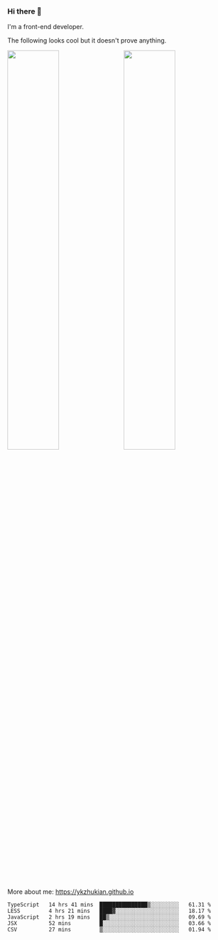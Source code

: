 ### Hi there 👋

I'm a front-end developer.

The following looks cool but it doesn't prove anything.

[<img align="right" width="48%" src="https://github-readme-stats.vercel.app/api?username=ykzhukian&show_icons=true&theme=dracula">](https://github.com/anuraghazra/github-readme-stats)

[<img width="48%" src="https://github-readme-stats.vercel.app/api/top-langs/?username=ykzhukian&layout=compact&theme=dracula">](https://github.com/anuraghazra/github-readme-stats)

More about me: 
https://ykzhukian.github.io

<!--START_SECTION:waka-->
```text
TypeScript   14 hrs 41 mins  ███████████████▒░░░░░░░░░   61.31 % 
LESS         4 hrs 21 mins   ████▓░░░░░░░░░░░░░░░░░░░░   18.17 % 
JavaScript   2 hrs 19 mins   ██▒░░░░░░░░░░░░░░░░░░░░░░   09.69 % 
JSX          52 mins         █░░░░░░░░░░░░░░░░░░░░░░░░   03.66 % 
CSV          27 mins         ▒░░░░░░░░░░░░░░░░░░░░░░░░   01.94 % 
```
<!--END_SECTION:waka-->
